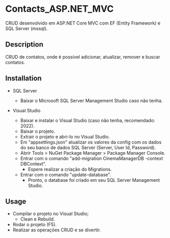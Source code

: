 # Contacts_ASP.NET_MVC
CRUD desenvolvido em ASP.NET Core MVC com EF (Entity Framework) e SQL Server (mssql).

## Description
CRUD de contatos, onde é possível adicionar, atualizar, remover e buscar contatos.

## Installation
- SQL Server
	- Baixar o Microsoft SQL Server Management Studio caso não tenha.

- Visual Studio
	- Baixar e instalar o Visual Studio (caso não tenha, recomendado: 2022).
	- Baixar o projeto.
	- Extrair o projeto e abri-lo no Visual Studio.
	- Em "appsettings.json" atualizar os valores da config com os dados do seu banco de dados SQL Server (Server, User Id, Password).
	- Abrir Tools > NuGet Package Manager > Package Manager Console.
	- Entrar com o comando "add-migration CinemaManagerDB -context DBContext".
		- Espere realizar a criação do Migrations.
	- Entrar com o comando "update-database".
		- Pronto, o database foi criado em seu SQL Server Management Studio.

## Usage
- Compilar o projeto no Visual Studio;
	- Clean e Rebuild.
- Rodar o projeto (F5).
- Realizar as operações CRUD e se divertir.

